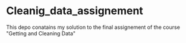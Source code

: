 # Cleanig_data_assignement
This depo conatains my solution to the final assignement of the course "Getting and Cleaning Data"
